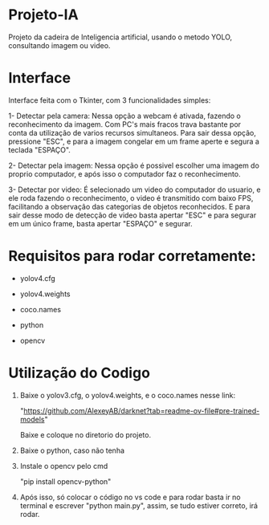 # Projeto-IA
Projeto da cadeira de Inteligencia artificial, usando o metodo YOLO, consultando imagem ou video.

# Interface
Interface feita com o Tkinter, com 3 funcionalidades simples:

1- Detectar pela camera: Nessa opção a webcam é ativada, fazendo o reconhecimento da imagem. Com PC's mais fracos trava bastante por conta da utilização de varios recursos simultaneos. Para sair dessa opção, pressione "ESC", e para a imagem congelar em um frame aperte e segura a teclada "ESPAÇO".

2- Detectar pela imagem: Nessa opção é possivel escolher uma imagem do proprio computador, e após isso o computador faz o reconhecimento. 

3- Detectar por video: É selecionado um video do computador do usuario, e ele roda fazendo o reconhecimento, o video é transmitido com baixo FPS, facilitando a observação das categorias de objetos reconhecidos. E para sair desse modo de detecção de video basta apertar "ESC" e para segurar em um único frame, basta apertar "ESPAÇO" e segurar.

# Requisitos para rodar corretamente:

- yolov4.cfg

- yolov4.weights

- coco.names

- python

- opencv

# Utilização do Codigo

1. Baixe o yolov3.cfg, o yolov4.weights, e o coco.names nesse link:

   "https://github.com/AlexeyAB/darknet?tab=readme-ov-file#pre-trained-models"

   Baixe e coloque no diretorio do projeto.

2. Baixe o python, caso não tenha

3. Instale o opencv pelo cmd

   "pip install opencv-python"

4. Após isso, só colocar o código no vs code e para rodar basta ir no terminal e escrever "python main.py", assim, se tudo estiver correto, irá rodar.





